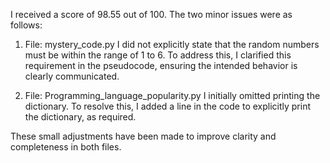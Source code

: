 I received a score of 98.55 out of 100. The two minor issues were as follows:

1. File: mystery_code.py
I did not explicitly state that the random numbers must be within the range of 1 to 6.
To address this, I clarified this requirement in the pseudocode, ensuring the intended behavior is clearly communicated.

2. File: Programming_language_popularity.py
I initially omitted printing the dictionary.
To resolve this, I added a line in the code to explicitly print the dictionary, as required.

These small adjustments have been made to improve clarity and completeness in both files.
